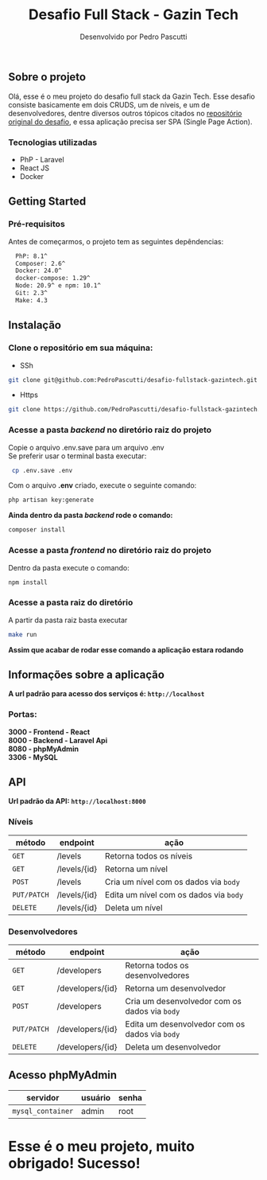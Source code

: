 <div align="center">
  <h1>Desafio Full Stack - Gazin Tech</h1>
  <p>Desenvolvido por Pedro Pascutti</p>
</div>

<br />

## Sobre o projeto
<div>
  <p>
    Olá, esse é o meu projeto do desafio full stack da Gazin Tech. Esse desafio consiste basicamente em dois CRUDS, um de níveis, e um de desenvolvedores, 
    dentre diversos outros tópicos citados no <a href="https://github.com/gazin-tech/Desafio-FullStack">repositório original do desafio</a>,
    e essa aplicação precisa ser SPA (Single Page Action).
  </p>
</div>

### Tecnologias utilizadas

- PhP - Laravel
- React JS
- Docker

## Getting Started

### Pré-requisitos

Antes de começarmos, o projeto tem as seguintes depêndencias:
```bash
  PhP: 8.1^
  Composer: 2.6^
  Docker: 24.0^
  docker-compose: 1.29^
  Node: 20.9^ e npm: 10.1^
  Git: 2.3^
  Make: 4.3
```
## Instalação

### Clone o repositório em sua máquina:
- SSh
```bash
git clone git@github.com:PedroPascutti/desafio-fullstack-gazintech.git
```
- Https
```bash
git clone https://github.com/PedroPascutti/desafio-fullstack-gazintech.git
```
### Acesse a pasta _backend_ no diretório raiz do projeto

Copie o arquivo .env.save para um arquivo .env
<br />
Se preferir usar o terminal basta executar:
```bash
 cp .env.save .env
```
Com o arquivo **.env** criado, execute o seguinte comando:
```bash
php artisan key:generate
```
**Ainda dentro da pasta _backend_ rode o comando:**
```bash
composer install
```
### Acesse a pasta _frontend_ no diretório raiz do projeto
Dentro da pasta execute o comando:
```bash
npm install
```
### Acesse a pasta raiz do diretório
A partir da pasta raiz basta executar
```bash
make run
```
**Assim que acabar de rodar esse comando a aplicação estara rodando**

## Informações sobre a aplicação
**A url padrão para acesso dos serviços é: `http://localhost`** <br />
### Portas:
**3000 - Frontend - React** <br />
**8000 - Backend - Laravel Api** <br />
**8080 - phpMyAdmin** <br />
**3306 - MySQL** <br />

## API
**Url padrão da API: `http://localhost:8000`**

### Níveis
|      método     |     endpoint   |                    ação                     |
| --------------- | -------------- | -----------------------------------------   |
|      `GET`      |    /levels      |     Retorna todos os níveis                |  
|      `GET`      |    /levels/{id} |     Retorna um nível                       |  
|      `POST`     |    /levels      |     Cria um nível com os dados via `body`  | 
|    `PUT/PATCH`  |    /levels/{id} |     Edita um nível com os dados via `body` | 
|     `DELETE`    |    /levels/{id} |     Deleta um nível                        | 

### Desenvolvedores
|      método     |     endpoint   |                               ação                       |
| --------------- | -------------- | ------------------------------------------------------   |
|      `GET`      |    /developers      |     Retorna todos os desenvolvedores                |  
|      `GET`      |    /developers/{id} |     Retorna um desenvolvedor                        |  
|      `POST`     |    /developers      |     Cria um desenvolvedor com os dados via `body`   | 
|    `PUT/PATCH`  |    /developers/{id} |     Edita um desenvolvedor com os dados via `body`  | 
|     `DELETE`    |    /developers/{id} |     Deleta um desenvolvedor                         | 

## Acesso phpMyAdmin

|      servidor     | usuário | senha|
| ----------------- | ------- | ---- |
| `mysql_container` |  admin  | root | 

# Esse é o meu projeto, muito obrigado! Sucesso!


